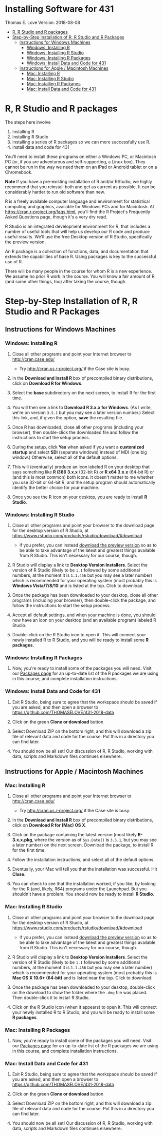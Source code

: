 Installing Software for 431
================
Thomas E. Love
Version: 2018-08-08

-   [R, R Studio and R packages](#r-r-studio-and-r-packages)
-   [Step-by-Step Installation of R, R Studio and R Packages](#step-by-step-installation-of-r-r-studio-and-r-packages)
    -   [Instructions for Windows Machines](#instructions-for-windows-machines)
        -   [Windows: Installing R](#windows-installing-r)
        -   [Windows: Installing R Studio](#windows-installing-r-studio)
        -   [Windows: Installing R Packages](#windows-installing-r-packages)
        -   [Windows: Install Data and Code for 431](#windows-install-data-and-code-for-431)
    -   [Instructions for Apple / Macintosh Machines](#instructions-for-apple-macintosh-machines)
        -   [Mac: Installing R](#mac-installing-r)
        -   [Mac: Installing R Studio](#mac-installing-r-studio)
        -   [Mac: Installing R Packages](#mac-installing-r-packages)
        -   [Mac: Install Data and Code for 431](#mac-install-data-and-code-for-431)

R, R Studio and R packages
==========================

The steps here involve

1.  Installing R
2.  Installing R Studio
3.  Installing a series of R packages so we can more successfully use R.
4.  Install data and code for 431

You'll need to install these programs on either a Windows PC, or Macintosh PC (or, if you are adventurous and self-supporting, a Linux box). They cannot be run in the way we need them on an iPad or Android tablet or on a Chromebook.

**Note** If you have a pre-existing installation of R and/or RStudio, we highly recommend that you reinstall both and get as current as possible. It can be considerably harder to run old software than new.

R is a freely available computer language and environment for statistical computing and graphics, available for Windows PCs and for Macintosh. At <https://cran.r-project.org/faqs.html>, you'll find the R Project's Frequently Asked Questions page, though it's a very dry read.

R Studio is an integrated development environment for R, that includes a number of useful tools that will help us develop our R code and produce useful results. We'll use the free Desktop version of R Studio, specifically the preview version.

An R package is a collection of functions, data, and documentation that extends the capabilities of base R. Using packages is key to the successful use of R.

There will be many people in the course for whom R is a new experience. We assume no prior R work in the course. You will know a fair amount of R (and some other things, too) after taking the course, though.

Step-by-Step Installation of R, R Studio and R Packages
=======================================================

Instructions for Windows Machines
---------------------------------

### Windows: Installing R

1.  Close all other programs and point your Internet browser to <http://cran.case.edu/>
    -   Try <http://cran.us.r-project.org/> if the Case site is busy.
2.  In the **Download and Install R** box of precompiled binary distributions, click on **Download R for Windows**.

3.  Select the **base** subdirectory on the next screen, to install R for the first time.

4.  You will then see a link to **Download R 3.x.x for Windows**. (As I write, we're on version `3.5.1` but you may see a later version number.) Select this link, and, if given the option, **save** the resulting file.

5.  Once R has downloaded, close all other programs (including your browser), then double-click the downloaded file and follow the instructions to start the setup process.

6.  During the setup, click **Yes** when asked if you want a **customized startup** and select **SDI** (separate windows) instead of MDI (one big window.) Otherwise, select all of the default options.

7.  This will (eventually) produce an icon labeled R on your desktop that says something like **R i386 3.x.x** (32-bit R) or **R x64 3.x.x** (64-bit R) or (and this is most common) both icons. It doesn't matter to me whether you use 32-bit or 64-bit R, and the setup program should automatically identify the better choice for your machine.

8.  Once you see the R icon on your desktop, you are ready to install **R Studio**.

### Windows: Installing R Studio

1.  Close all other programs and point your browser to the download page for the desktop version of R Studio, at https://www.rstudio.com/products/rstudio/download/#download
    - If you prefer, you can instead [download the preview version](https://www.rstudio.com/products/rstudio/download/preview/) so as to be able to take advantage of the latest and greatest things available from R Studio. This isn't necessary for our course, though.

2.  R Studio will display a link to **Desktop Version Installers**. Select the version of R Studio (likely to be `1.1` followed by some additional numbers, at the moment it is `1.1.456` but you may see a later number) which is recommended for your operating system (most probably this is **Windows Vista/7/8/10** and is listed at the top. Click to download.

2.  Once the package has been downloaded to your desktop, close all other programs (including your browser), then double-click the package, and follow the instructions to start the setup process.

3.  Accept all default settings, and when your machine is done, you should now have an icon on your desktop (and an available program) labeled R Studio.

4.  Double-click on the R Studio icon to open it. This will connect your newly installed R to R Studio, and you will be ready to install some **R packages**.

### Windows: Installing R Packages

1.  Now, you're ready to install some of the packages you will need. Visit our [Packages page](https://github.com/THOMASELOVE/431-2018/blob/master/software/packages.md) for an up-to-date list of the R packages we are using in this course, and complete installation instructions. 

### Windows: Install Data and Code for 431

1.  Exit R Studio, being sure to agree that the workspace should be saved if you are asked, and then open a browser to <https://github.com/THOMASELOVE/431-2018-data>

2.  Click on the green **Clone or download** button.

3.  Select Download ZIP on the bottom right, and this will download a zip file of relevant data and code for the course. Put this in a directory you can find later.

4.  You should now be all set! Our discussion of R, R Studio, working with data, scripts and Markdown files continues elsewhere.

Instructions for Apple / Macintosh Machines
-------------------------------------------

### Mac: Installing R

1.  Close all other programs and point your Internet browser to <http://cran.case.edu/>
    -   Try <http://cran.us.r-project.org/> if the Case site is busy.
2.  In the **Download and Install R** box of precompiled binary distributions, click on **Download R for (Mac) OS X**.

3.  Click on the package containing the latest version (most likely **R-3.x.x.pkg**, where the version as of `Sys.Date()` is `3.5.1`, but you may see a later number) on the next screen. Download the package, to install R for the first time.

4.  Follow the installation instructions, and select all of the default options.

5.  Eventually, your Mac will tell you that the installation was successful. Hit **Close**.

6.  You can check to see that the installation worked, if you like, by looking for the R (and, likely, R64) programs under the Launchpad. But you shouldn't have a problem. You should now be ready to install **R Studio**.

### Mac: Installing R Studio

1.  Close all other programs and point your browser to the download page for the desktop version of R Studio, at https://www.rstudio.com/products/rstudio/download/#download
    - If you prefer, you can instead [download the preview version](https://www.rstudio.com/products/rstudio/download/preview/) so as to be able to take advantage of the latest and greatest things available from R Studio. This isn't necessary for our course, though.

2.  R Studio will display a link to **Desktop Version Installers**. Select the version of R Studio (likely to be `1.1` followed by some additional numbers, at the moment it is `1.1.456` but you may see a later number) which is recommended for your operating system (most probably this is **Mac OS X 10.6+ (64-bit)** and is listed near the top. Click to download.

3.  Once the package has been downloaded to your desktop, double-click on the download to show the folder where the `.dmg` file was placed. Then double-click it to install R Studio.

4.  Click on the R Studio icon (when it appears) to open it. This will connect your newly installed R to R Studio, and you will be ready to install some **R packages**.

### Mac: Installing R Packages

1.  Now, you're ready to install some of the packages you will need. Visit our [Packages page](https://github.com/THOMASELOVE/431-2018/blob/master/software/packages.md) for an up-to-date list of the R packages we are using in this course, and complete installation instructions. 

### Mac: Install Data and Code for 431

1.  Exit R Studio, being sure to agree that the workspace should be saved if you are asked, and then open a browser to <https://github.com/THOMASELOVE/431-2018-data>

2.  Click on the green **Clone or download** button.

3.  Select Download ZIP on the bottom right, and this will download a zip file of relevant data and code for the course. Put this in a directory you can find later.

4.  You should now be all set! Our discussion of R, R Studio, working with data, scripts and Markdown files continues elsewhere.
